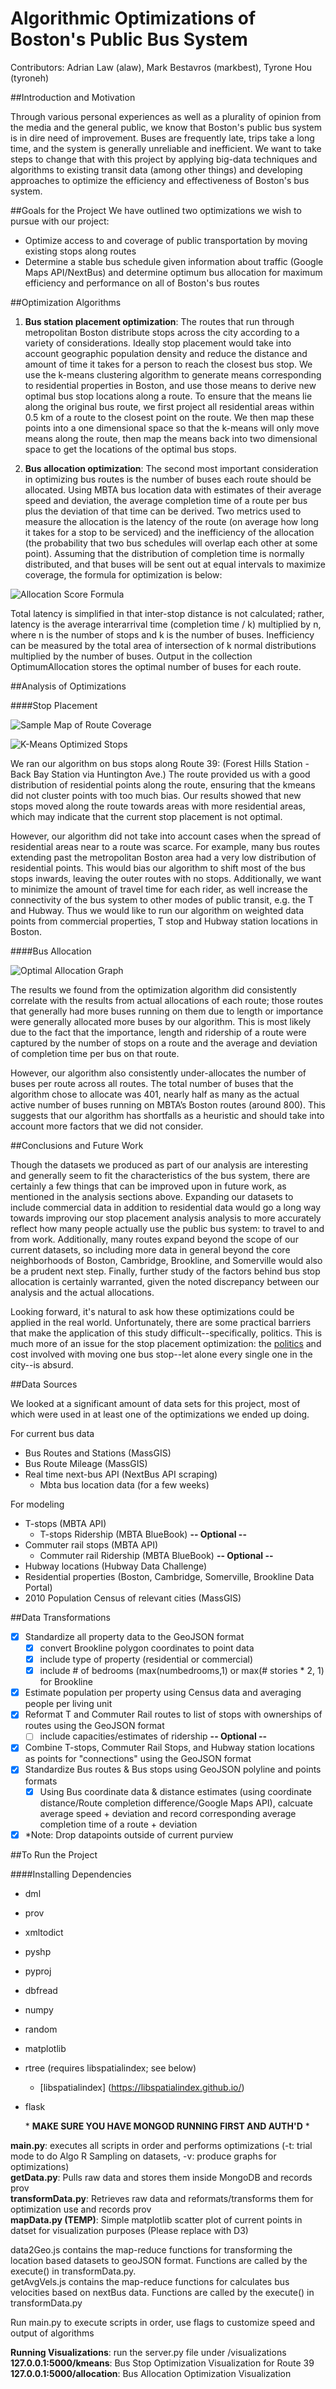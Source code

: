 Algorithmic Optimizations of Boston's Public Bus System
=======================

Contributors: Adrian Law (alaw), Mark Bestavros (markbest),  Tyrone Hou (tyroneh)

##Introduction and Motivation

Through various personal experiences as well as a plurality of opinion from the media and the general public, we know that Boston's public bus system is in dire need of improvement. Buses are frequently late, trips take a long time, and the system is generally unreliable and inefficient. We want to take steps to change that with this project by applying big-data techniques and algorithms to existing transit data (among other things) and developing approaches to optimize the efficiency and effectiveness of Boston's bus system.

##Goals for the Project
We have outlined two optimizations we wish to pursue with our project:
* Optimize access to and coverage of public transportation by moving existing stops along routes
* Determine a stable bus schedule given information about traffic (Google Maps API/NextBus) and determine optimum bus allocation for maximum efficiency and performance on all of Boston's bus routes
  

  
##Optimization Algorithms  
  
1. **Bus station placement optimization**: The routes that run through metropolitan Boston distribute stops across the city according to a variety of considerations. Ideally stop placement would take into account geographic population density and reduce the distance and amount of time it takes for a person to reach the closest bus stop. We use the k-means clustering algorithm to generate means corresponding to residential properties in Boston, and use those means to derive new optimal bus stop locations along a route. To ensure that the means lie along the original bus route, we first project all residential areas within 0.5 km of a route to the closest point on the route. We then map these points into a one dimensional space so that the k-means will only move means along the route, then map the means back into two dimensional space to get the locations of the optimal bus stops.

2. **Bus allocation optimization**: The second most important consideration in optimizing bus routes is the number of buses each route should be allocated. Using MBTA bus location data with estimates of their average speed and deviation, the average completion time of a route per bus plus the deviation of that time can be derived. Two metrics used to measure the allocation is the latency of the route (on average how long it takes for a stop to be serviced) and the inefficiency of the allocation (the probability that two bus schedules will overlap each other at some point).  Assuming that the distribution of completion time is normally distributed, and that buses will be sent out at equal intervals to maximize coverage, the formula for optimization is below:  
  
![Allocation Score Formula](https://raw.githubusercontent.com/tyronehou/course-2016-fal-proj/master/alaw_markbest_tyroneh/poster/optimalAllocationFormula.gif)

Total latency is simplified in that inter-stop distance is not calculated; rather, latency is the average interarrival time (completion time / k) multiplied by n, where n is the number of stops and k is the number of buses. Inefficiency can be measured by the total area of intersection of k normal distributions multiplied by the number of buses. Output in the collection OptimumAllocation stores the optimal number of buses for each route.


##Analysis of Optimizations

####Stop Placement

![Sample Map of Route Coverage](https://raw.githubusercontent.com/tyronehou/course-2016-fal-proj/master/alaw_markbest_tyroneh/poster/mapSampleCoverage.png)

![K-Means Optimized Stops](https://raw.githubusercontent.com/tyronehou/course-2016-fal-proj/master/alaw_markbest_tyroneh/poster/KmeanStops.png)

We ran our algorithm on bus stops along Route 39: (Forest Hills Station - Back Bay Station via Huntington Ave.) The route provided us with a good distribution of residential points along the route, ensuring that the kmeans did not cluster points with too much bias. Our results showed that new stops moved along the route towards areas with more residential areas, which may indicate that the current stop placement is not optimal.

However, our algorithm did not take into account cases when the spread of residential areas near to a route was scarce. For example, many bus routes extending past the metropolitan Boston area had a very low distribution of residential points. This would bias our algorithm to shift most of the bus stops inwards, leaving the outer routes with no stops. Additionally, we want to minimize the amount of travel time for each rider, as well increase the connectivity of the bus system to other modes of public transit, e.g. the T and Hubway. Thus we would like to run our algorithm on weighted data points from commercial properties, T stop and Hubway station locations in Boston.

####Bus Allocation

![Optimal Allocation Graph](https://raw.githubusercontent.com/tyronehou/course-2016-fal-proj/master/alaw_markbest_tyroneh/poster/optimalAllocation.png)

The results we found from the optimization algorithm did consistently correlate with the results from actual allocations of each route; those routes that generally had more buses running on them due to length or importance were generally allocated more buses by our algorithm. This is most likely due to the fact that the importance, length and ridership of a route were captured by the number of stops on a route and the average and deviation of completion time per bus on that route. 

However, our algorithm also consistently under-allocates the number of buses per route across all routes. The total number of buses that the algorithm chose to allocate was 401, nearly half as many as the actual active number of buses running on MBTA’s Boston routes (around 800). This suggests that our algorithm has shortfalls as a heuristic and should take into account more factors that we did not consider.

##Conclusions and Future Work

Though the datasets we produced as part of our analysis are interesting and generally seem to fit the characteristics of the bus system, there are certainly a few things that can be improved upon in future work, as mentioned in the analysis sections above. Expanding our datasets to include commercial data in addition to residential data would go a long way towards improving our stop placement analysis analysis to more accurately reflect how many people actually use the public bus system: to travel to and from work. Additionally, many routes expand beyond the scope of our current datasets, so including more data in general beyond the core neighborhoods of Boston, Cambridge, Brookline, and Somerville would also be a prudent next step. Finally, further study of the factors behind bus stop allocation is certainly warranted, given the noted discrepancy between our analysis and the actual allocations.

Looking forward, it's natural to ask how these optimizations could be applied in the real world. Unfortunately, there are some practical barriers that make the application of this study difficult--specifically, politics. This is much more of an issue for the stop placement optimization: the [politics](https://en.wikipedia.org/wiki/NIMBY) and cost involved with moving one bus stop--let alone every single one in the city--is absurd.

##Data Sources 
  
We looked at a significant amount of data sets for this project, most of which were used in at least one of the optimizations we ended up doing. 

For current bus data
*	Bus Routes and Stations (MassGIS) 
*	Bus Route Mileage (MassGIS) 
*	Real time next-bus API (NextBus API scraping) 
	*	Mbta bus location data (for a few weeks)
  
For modeling 
*	T-stops (MBTA API) 
	*	T-stops Ridership (MBTA BlueBook) **-- Optional --**
*	Commuter rail stops (MBTA API)
	*	Commuter rail Ridership (MBTA BlueBook) **-- Optional --**
*	Hubway locations (Hubway Data Challenge)
*	Residential properties (Boston, Cambridge, Somerville, Brookline Data Portal)
*	2010 Population Census of relevant cities (MassGIS)
  
##Data Transformations
  
- [x] Standardize all property data to the GeoJSON format
	- [x] convert Brookline polygon coordinates to point data
	- [x] include type of property (residential or commercial)
	- [x] include # of bedrooms (max(numbedrooms,1) or max(# stories * 2, 1) for Brookline
- [x] Estimate population per property using Census data and averaging people per living unit
- [x] Reformat T and Commuter Rail routes to list of stops with ownerships of routes using the GeoJSON format
	- [ ] include capacities/estimates of ridership **-- Optional --**
- [x] Combine T-stops, Commuter Rail Stops, and Hubway station locations as points for "connections" using the GeoJSON format
- [x] Standardize Bus routes & Bus stops using GeoJSON polyline and points formats
 	- [x] Using Bus coordinate data & distance estimates (using coordinate distance/Route completion difference/Google Maps API), calcuate average speed + deviation and record corresponding average completion time of a route + deviation
- [x] \*Note: Drop datapoints outside of current purview

##To Run the Project

####Installing Dependencies
* dml
* prov
* xmltodict
* pyshp
* pyproj
* dbfread
* numpy
* random
* matplotlib
* rtree (requires libspatialindex; see below)
    * [libspatialindex] (https://libspatialindex.github.io/)
* flask
  
  \* **MAKE SURE YOU HAVE MONGOD RUNNING FIRST AND AUTH'D** \*
  
**main.py**: executes all scripts in order and performs optimizations (-t: trial mode to do Algo R Sampling on datasets, -v: produce graphs for optimizations)  
**getData.py**: Pulls raw data and stores them inside MongoDB and records prov  
**transformData.py**: Retrieves raw data and reformats/transforms them for optimization use and records prov  
**mapData.py (TEMP)**: Simple matplotlib scatter plot of current points in datset for visualization purposes (Please replace with D3)
  
data2Geo.js contains the map-reduce functions for transforming the location based datasets to geoJSON format. Functions are called by the execute() in transformData.py.  
getAvgVels.js contains the map-reduce functions for calculates bus velocities based on nextBus data. Functions are called by the execute() in transformData.py
  
Run main.py to execute scripts in order, use flags to customize speed and output of algorithms
  
**Running Visualizations**: run the server.py file under /visualizations  
**127.0.0.1:5000/kmeans**: Bus Stop Optimization Visualization for Route 39  
**127.0.0.1:5000/allocation**: Bus Allocation Optimization Visualization  




